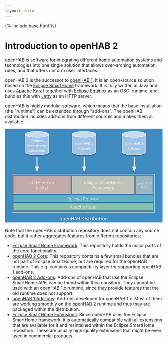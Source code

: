 ```yaml
---
layout: intro
---
```


{% include base.html %}

# Introduction to openHAB 2

openHAB is software for integrating different home automation systems and technologies into one single solution that allows over-arching automation rules, and that offers uniform user interfaces.

openHAB 2 is the successor to [openHAB 1](https://github.com/openhab/openhab/wiki). It is an open-source solution based on the [Eclipse SmartHome](https://eclipse.org/smarthome/) framework. It is fully written in Java and uses [Apache Karaf](http://karaf.apache.org/) together with [Eclipse Equinox](https://www.eclipse.org/equinox/) as an OSGi runtime, and bundles this with [Jetty](https://www.eclipse.org/jetty/) as an HTTP server.

openHAB is highly modular software, which means that the base installation (the "runtime") can be extended through "add-ons". The openHAB distribution includes add-ons from different sources and makes them all available.

![distribution overview](images/distro.png)

Note that the openHAB distribution repository does not contain any source code, but it rather aggregates features from different repositories:

 - [Eclipse SmartHome Framework](https://github.com/eclipse/smarthome): This repository holds the major parts of the core functionality.
 - [openHAB 2 Core](https://github.com/kaikreuzer/openhab-core): This repository contains a few small bundles that are not part of Eclipse SmartHome, but are required for the openHAB runtime. This e.g. contains a compatibility layer for supporting openHAB 1 add-ons.
 - [openHAB 2 Add-ons](https://github.com/openhab/openhab2): Add-ons of openHAB that use the Eclipse SmartHome APIs can be found within this repository. They cannot be used with an openHAB 1.x runtime, since they provide features that the old runtime does not support.
 - [openHAB 1 Add-ons](https://github.com/openhab/openhab): Add-ons developed for openHAB 1.x. Most of them are working smoothly on the openHAB 2 runtime and thus they are packaged within the distribution. 
 - [Eclipse SmartHome Extensions](https://github.com/eclipse/smarthome/tree/master/extensions): Since openHAB uses the Eclipse SmartHome framework, it is automatically compatible with all extensions that are available for it and maintained within the Eclipse SmartHome repository. These are usually high-quality extensions that might be even used in commercial products.
 
